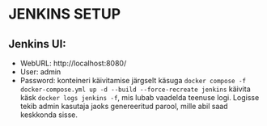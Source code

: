# JENKINS SETUP #

## Jenkins UI:

- WebURL: http://localhost:8080/
- User: admin
- Password: konteineri käivitamise järgselt käsuga `docker compose -f docker-compose.yml up -d --build --force-recreate jenkins` käivita käsk `docker logs jenkins -f`, mis lubab vaadelda teenuse logi. Logisse tekib admin kasutaja jaoks genereeritud parool, mille abil saad keskkonda sisse.

